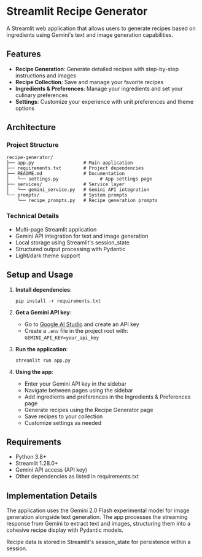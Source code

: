 # Streamlit Recipe Generator

A Streamlit web application that allows users to generate recipes based on ingredients using Gemini's text and image generation capabilities.

## Features

- **Recipe Generation**: Generate detailed recipes with step-by-step instructions and images
- **Recipe Collection**: Save and manage your favorite recipes
- **Ingredients & Preferences**: Manage your ingredients and set your culinary preferences
- **Settings**: Customize your experience with unit preferences and theme options

## Architecture

### Project Structure

```
recipe-generator/
├── app.py                  # Main application
├── requirements.txt        # Project dependencies
├── README.md               # Documentation
│   └── settings.py               # App settings page
├── services/               # Service layer
│   └── gemini_service.py   # Gemini API integration
└── prompts/                # System prompts
    └── recipe_prompts.py   # Recipe generation prompts
```

### Technical Details

- Multi-page Streamlit application
- Gemini API integration for text and image generation
- Local storage using Streamlit's session_state
- Structured output processing with Pydantic
- Light/dark theme support

## Setup and Usage

1. **Install dependencies**:
   ```
   pip install -r requirements.txt
   ```

2. **Get a Gemini API key**:
   - Go to [Google AI Studio](https://ai.google.dev/) and create an API key
   - Create a `.env` file in the project root with: `GEMINI_API_KEY=your_api_key`

3. **Run the application**:
   ```
   streamlit run app.py
   ```

4. **Using the app**:
   - Enter your Gemini API key in the sidebar
   - Navigate between pages using the sidebar
   - Add ingredients and preferences in the Ingredients & Preferences page
   - Generate recipes using the Recipe Generator page
   - Save recipes to your collection
   - Customize settings as needed

## Requirements

- Python 3.8+
- Streamlit 1.28.0+
- Gemini API access (API key)
- Other dependencies as listed in requirements.txt

## Implementation Details

The application uses the Gemini 2.0 Flash experimental model for image generation alongside text generation. The app processes the streaming response from Gemini to extract text and images, structuring them into a cohesive recipe display with Pydantic models.

Recipe data is stored in Streamlit's session_state for persistence within a session. 
